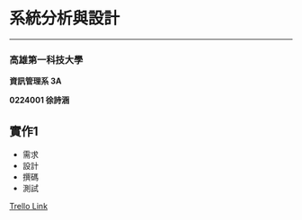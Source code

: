 # 系統分析與設計 #

----------

### 高雄第一科技大學 ###

**資訊管理系 3A**

**0224001 徐詩涵**


## 實作1 ##

- 需求
- 設計
- 撰碼
- 測試

[Trello Link](https://trello.com/b/VclR3C62/ooad)